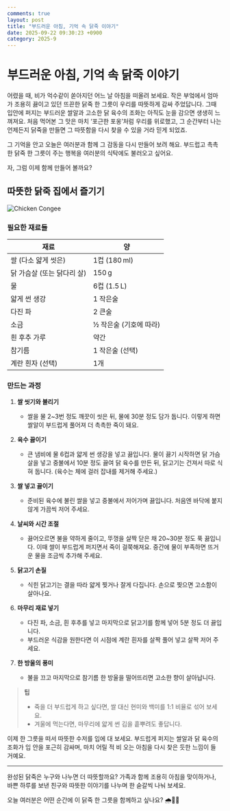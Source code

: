 ```yaml
---
comments: true
layout: post
title: "부드러운 아침, 기억 속 닭죽 이야기"
date: 2025-09-22 09:30:23 +0900
category: 2025-9
---
```


# 부드러운 아침, 기억 속 닭죽 이야기  

어렸을 때, 비가 억수같이 쏟아지던 어느 날 아침을 떠올려 보세요. 작은 부엌에서 엄마가 조용히 끓이고 있던 뜨끈한 닭죽 한 그릇이 우리를 따뜻하게 감싸 주었답니다. 그때 입안에 퍼지는 부드러운 쌀알과 고소한 닭 육수의 조화는 아직도 눈을 감으면 생생히 느껴져요. 처음 먹어본 그 맛은 마치 ‘포근한 포옹’처럼 우리를 위로했고, 그 순간부터 나는 언제든지 닭죽을 만들면 그 따뜻함을 다시 찾을 수 있을 거라 믿게 되었죠.  

그 기억을 안고 오늘은 여러분과 함께 그 감동을 다시 만들어 보려 해요. 부드럽고 촉촉한 닭죽 한 그릇이 주는 행복을 여러분의 식탁에도 불러오고 싶어요.  

자, 그럼 이제 함께 만들어 볼까요?  

## 따뜻한 닭죽 집에서 즐기기  

![Chicken Congee](https://www.themealdb.com/images/media/meals/1529446352.jpg)  

### 필요한 재료들  

| 재료 | 양 |
|------|----|
| 쌀 (다소 얇게 씻은) | 1컵 (180 ml) |
| 닭 가슴살 (또는 닭다리 살) | 150 g |
| 물 | 6컵 (1.5 L) |
| 얇게 썬 생강 | 1 작은술 |
| 다진 파 | 2 큰술 |
| 소금 | ½ 작은술 (기호에 따라) |
| 흰 후추 가루 | 약간 |
| 참기름 | 1 작은술 (선택) |
| 계란 흰자 (선택) | 1개 |

### 만드는 과정  

1. **쌀 씻기와 불리기**  
   - 쌀을 물 2~3번 정도 깨끗이 씻은 뒤, 물에 30분 정도 담가 둡니다. 이렇게 하면 쌀알이 부드럽게 풀어져 더 촉촉한 죽이 돼요.  

2. **육수 끓이기**  
   - 큰 냄비에 물 6컵과 얇게 썬 생강을 넣고 끓입니다. 물이 끓기 시작하면 닭 가슴살을 넣고 중불에서 10분 정도 끓여 닭 육수를 만든 뒤, 닭고기는 건져서 따로 식혀 둡니다. (육수는 체에 걸러 잡내를 제거해 주세요.)  

3. **쌀 넣고 끓이기**  
   - 준비된 육수에 불린 쌀을 넣고 중불에서 저어가며 끓입니다. 처음엔 바닥에 붙지 않게 가끔씩 저어 주세요.  

4. **날씨와 시간 조절**  
   - 끓어오르면 불을 약하게 줄이고, 뚜껑을 살짝 닫은 채 20~30분 정도 푹 끓입니다. 이때 쌀이 부드럽게 퍼지면서 죽이 걸쭉해져요. 중간에 물이 부족하면 뜨거운 물을 조금씩 추가해 주세요.  

5. **닭고기 손질**  
   - 식힌 닭고기는 결을 따라 얇게 찢거나 잘게 다집니다. 손으로 찢으면 고소함이 살아나요.  

6. **마무리 재료 넣기**  
   - 다진 파, 소금, 흰 후추를 넣고 마지막으로 닭고기를 함께 넣어 5분 정도 더 끓입니다.  
   - 부드러운 식감을 원한다면 이 시점에 계란 흰자를 살짝 풀어 넣고 살짝 저어 주세요.  

7. **한 방울의 풍미**  
   - 불을 끄고 마지막으로 참기름 한 방울을 떨어뜨리면 고소한 향이 살아납니다.  

> **팁**  
> - 죽을 더 부드럽게 하고 싶다면, 쌀 대신 현미와 백미를 1:1 비율로 섞어 보세요.  
> - 겨울에 먹는다면, 마무리에 얇게 썬 김을 흩뿌려도 좋답니다.  

이제 한 그릇을 떠서 따뜻한 수저를 입에 대 보세요. 부드럽게 퍼지는 쌀알과 닭 육수의 조화가 입 안을 포근히 감싸며, 마치 어릴 적 비 오는 아침을 다시 찾은 듯한 느낌이 들 거예요.  

---

완성된 닭죽은 누구와 나누면 더 따뜻할까요? 가족과 함께 조용히 아침을 맞이하거나, 바쁜 하루를 보낸 친구와 따뜻한 이야기를 나누며 한 숟갈씩 나눠 보세요.  

오늘 여러분은 어떤 순간에 이 닭죽 한 그릇을 함께하고 싶나요? 🌧️🍚💛